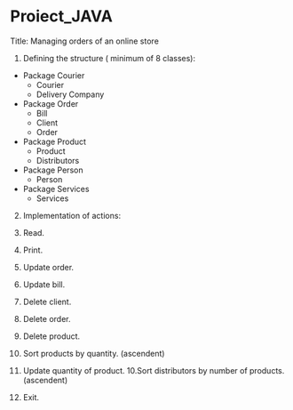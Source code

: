 # Proiect_JAVA
Title: Managing orders of an online store

1. Defining the structure ( minimum of 8 classes):
- Package Courier
    * Courier
    * Delivery Company
- Package Order
    * Bill
    * Client
    * Order
- Package Product
    * Product
    * Distributors
- Package Person
    * Person
- Package Services
   * Services


2. Implementation of actions:

  1. Read.
  2. Print.
  3. Update order.
  4. Update bill.
  5. Delete client.
  6. Delete order.
  7. Delete product.
  8. Sort products by quantity. (ascendent)
  9. Update quantity of product.
  10.Sort distributors by number of products. (ascendent)
  0. Exit. 
